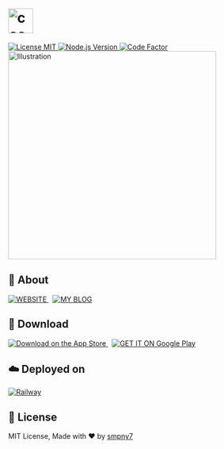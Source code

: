 <h1>
  <a href="https://cacao-app.com" target="_blank">
    <img alt="cacao" src="https://cacao-app.com/img/cacao.svg" height="50px" />
  </a>
</h1>

<a href="https://opensource.org/licenses/MIT" target="_blank">
  <img alt="License MIT" src="https://img.shields.io/badge/License-MIT-blue.svg" />
</a>
<a href="https://github.com/smpny7/cacao-backend" target="_blank">
  <img alt="Node.js Version" src="https://img.shields.io/badge/node-%3E%3D%2012.0-68A063.svg" />
</a>
<a href="https://www.codefactor.io/repository/github/smpny7/cacao-node-cron" target="_blank">
  <img alt="Code Factor" src="https://www.codefactor.io/repository/github/smpny7/cacao-node-cron/badge" />
</a>
<br />
<a href="https://cacao-app.com" target="_blank">
  <img src="https://cacao-app.com/img/readme.webp" width="420px" alt="Illustration" />
</a>


## :rocket: About
<a href="https://cacao-app.com" target="_blank">
  <picture>
    <source media="(prefers-color-scheme: light)" srcset="https://img.shields.io/badge/website%20%E2%86%92-FF598B.svg?style=for-the-badge" />
    <source media="(prefers-color-scheme: dark)" srcset="https://img.shields.io/badge/website%20%E2%86%92-FF6A97.svg?style=for-the-badge" />
    <img alt="WEBSITE" src="https://img.shields.io/badge/website%20%E2%86%92-FF598B.svg?style=for-the-badge" />
  </picture>
</a>
&nbsp;
<a href="https://coalabo.net/p/cacao" target="_blank">
  <picture>
    <source media="(prefers-color-scheme: light)" srcset="https://img.shields.io/badge/my%20blog%20%E2%86%92-FF598B.svg?style=for-the-badge" />
    <source media="(prefers-color-scheme: dark)" srcset="https://img.shields.io/badge/my%20blog%20%E2%86%92-FF6A97.svg?style=for-the-badge" />
    <img alt="MY BLOG" src="https://img.shields.io/badge/my%20blog%20%E2%86%92-FF598B.svg?style=for-the-badge" />
  </picture>
</a>


## :iphone: Download

<a href="https://apps.apple.com/jp/app/cacao/id1577030127" target="_blank">
  <img alt="Download on the App Store" src="https://img.shields.io/badge/Download%20on%20the%20App%20Store-0D96F6.svg?style=for-the-badge&logo=AppStore&logoColor=white" />
</a>
&nbsp;
<a href="https://play.google.com/store/apps/details?id=com.cacao" target="_blank">
  <img alt="GET IT ON Google Play" src="https://img.shields.io/badge/GET%20IT%20ON%20Google%20Play-414141.svg?style=for-the-badge&logo=GooglePlay&logoColor=white" />
</a>


## :cloud: Deployed on
<a href="https://railway.app" target="_blank">
  <picture>
    <source media="(prefers-color-scheme: light)" srcset="https://img.shields.io/badge/Deployed%20on%20Railway-0B0D0E.svg?style=for-the-badge&logo=Railway&logoColor=white" />
    <source media="(prefers-color-scheme: dark)" srcset="https://img.shields.io/badge/Deployed%20on%20Railway-white.svg?style=for-the-badge&logo=Railway&logoColor=0B0D0E" />
    <img alt="Railway" src="https://img.shields.io/badge/Deployed%20on%20Railway-0B0D0E.svg?style=for-the-badge&logo=Railway&logoColor=white" />
  </picture>
</a>


## :book: License
MIT License,
Made with :heart: by [smpny7](https://github.com/smpny7)
